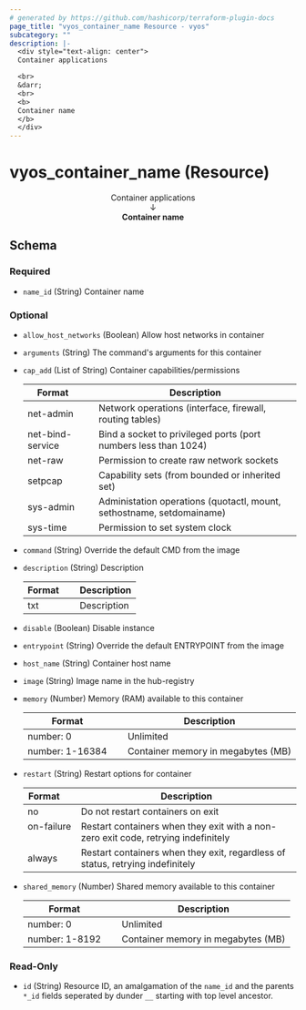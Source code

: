 ```yaml
---
# generated by https://github.com/hashicorp/terraform-plugin-docs
page_title: "vyos_container_name Resource - vyos"
subcategory: ""
description: |-
  <div style="text-align: center">
  Container applications

  <br>
  &darr;
  <br>
  <b>
  Container name
  </b>
  </div>
---
```


# vyos_container_name (Resource)

<div style="text-align: center">
Container applications

<br>
&darr;
<br>
<b>
Container name
</b>
</div>



<!-- schema generated by tfplugindocs -->
## Schema

### Required

- `name_id` (String) Container name

### Optional

- `allow_host_networks` (Boolean) Allow host networks in container
- `arguments` (String) The command's arguments for this container
- `cap_add` (List of String) Container capabilities/permissions

    |  Format &emsp; | Description  |
    |----------|---------------|
    |  net-admin  &emsp; |  Network operations (interface, firewall, routing tables)  |
    |  net-bind-service  &emsp; |  Bind a socket to privileged ports (port numbers less than 1024)  |
    |  net-raw  &emsp; |  Permission to create raw network sockets  |
    |  setpcap  &emsp; |  Capability sets (from bounded or inherited set)  |
    |  sys-admin  &emsp; |  Administation operations (quotactl, mount, sethostname, setdomainame)  |
    |  sys-time  &emsp; |  Permission to set system clock  |
- `command` (String) Override the default CMD from the image
- `description` (String) Description

    |  Format &emsp; | Description  |
    |----------|---------------|
    |  txt  &emsp; |  Description  |
- `disable` (Boolean) Disable instance
- `entrypoint` (String) Override the default ENTRYPOINT from the image
- `host_name` (String) Container host name
- `image` (String) Image name in the hub-registry
- `memory` (Number) Memory (RAM) available to this container

    |  Format &emsp; | Description  |
    |----------|---------------|
    |  number: 0  &emsp; |  Unlimited  |
    |  number: 1-16384  &emsp; |  Container memory in megabytes (MB)  |
- `restart` (String) Restart options for container

    |  Format &emsp; | Description  |
    |----------|---------------|
    |  no  &emsp; |  Do not restart containers on exit  |
    |  on-failure  &emsp; |  Restart containers when they exit with a non-zero exit code, retrying indefinitely  |
    |  always  &emsp; |  Restart containers when they exit, regardless of status, retrying indefinitely  |
- `shared_memory` (Number) Shared memory available to this container

    |  Format &emsp; | Description  |
    |----------|---------------|
    |  number: 0  &emsp; |  Unlimited  |
    |  number: 1-8192  &emsp; |  Container memory in megabytes (MB)  |

### Read-Only

- `id` (String) Resource ID, an amalgamation of the `name_id` and the parents `*_id` fields seperated by dunder `__` starting with top level ancestor.
